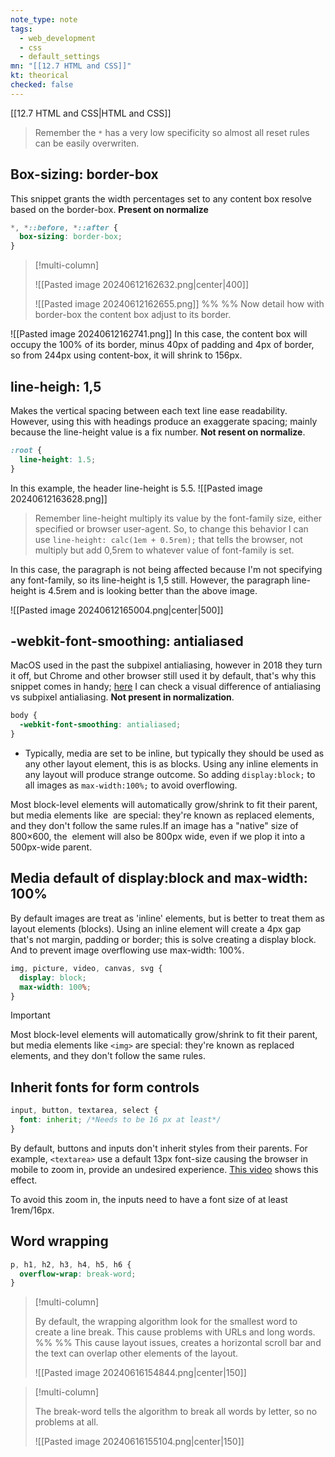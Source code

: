 ```yaml
---
note_type: note
tags:
  - web_development
  - css
  - default_settings
mn: "[[12.7 HTML and CSS]]"
kt: theorical
checked: false
---
```

[[12.7 HTML and CSS|HTML and CSS]]

>Remember the `*` has a very low specificity so almost all reset rules can be easily overwriten. 

## Box-sizing: border-box
This snippet grants the width percentages set to any content box resolve based on the border-box. **Present on normalize**
```css
*, *::before, *::after {
  box-sizing: border-box;
}
```

>[!multi-column]
>
>![[Pasted image 20240612162632.png|center|400]]
>
>![[Pasted image 20240612162655.png]]
>%% %%
>Now detail how with border-box the content box adjust to its border.

![[Pasted image 20240612162741.png]]
In this case, the content box will occupy the 100% of its border, minus 40px of padding and 4px of border, so from 244px using content-box, it will shrink to 156px. 

## line-heigh: 1,5
Makes the vertical spacing between each text line ease readability. However, using this with headings produce an exaggerate spacing; mainly because the line-height value is a fix number. **Not resent on normalize**.
```css
:root {
  line-height: 1.5;
}
```

In this example, the header line-height is 5.5. 
![[Pasted image 20240612163628.png]]

>Remember line-height multiply its value by the font-family size, either specified or browser user-agent. So, to change this behavior I can use `line-height: calc(1em + 0.5rem);` that tells the browser, not multiply but add 0,5rem to whatever value of font-family is set.

In this case, the paragraph is not being affected because I'm not specifying any font-family, so its line-height is 1,5 still. However, the paragraph line-height is 4.5rem and is looking better than the above image. 

![[Pasted image 20240612165004.png|center|500]]

## -webkit-font-smoothing: antialiased
MacOS used in the past the subpixel antialiasing, however in 2018 they turn it off, but Chrome and other browser still used it by default, that's why this snippet comes in handy; [here](https://www.joshwcomeau.com/css/custom-css-reset/#four-font-smoothing-5) I can check a visual difference of antialiasing vs subpixel antialiasing.  **Not present in normalization**.

```css
body {
  -webkit-font-smoothing: antialiased;
}
```

- Typically, media are set to be inline, but typically they should be used as any other layout element, this is as blocks. Using any inline elements in any layout will produce strange outcome. So adding `display:block;` to all images as `max-width:100%;` to avoid overflowing. 

Most block-level elements will automatically grow/shrink to fit their parent, but media elements like <img> are special: they're known as replaced elements, and they don't follow the same rules.If an image has a "native" size of 800×600, the <img> element will also be 800px wide, even if we plop it into a 500px-wide parent.

## Media default of display:block and max-width: 100%
By default images are treat as 'inline' elements, but is better to treat them as layout elements (blocks). Using an inline element will create a 4px gap that's not margin, padding or border; this is solve creating a display block. And to prevent image overflowing use max-width: 100%. 

```css
img, picture, video, canvas, svg {
  display: block;
  max-width: 100%;
}
```

>[!important]
>Most block-level elements will automatically grow/shrink to fit their parent, but media elements like `<img>` are special: they're known as replaced elements, and they don't follow the same rules.

## Inherit fonts for form controls
```css
input, button, textarea, select {
  font: inherit; /*Needs to be 16 px at least*/
}
```

By default, buttons and inputs don't inherit styles from their parents. For example, `<textarea>` use a default 13px font-size causing the browser in mobile to zoom in, provide an undesired experience. [This video](https://www.joshwcomeau.com/images/custom-css-reset/safari-zoom.mp4) shows this effect.

To avoid this zoom in, the inputs need to have a font size of at least 1rem/16px. 

## Word wrapping
```css
p, h1, h2, h3, h4, h5, h6 {
  overflow-wrap: break-word;
}
```

>[!multi-column]
>
>By default, the wrapping algorithm look for the smallest word to create a line break. This cause problems with URLs and long words.
>%% %%
>This cause layout issues, creates a horizontal scroll bar and the text can overlap other elements of the layout.
>
>![[Pasted image 20240616154844.png|center|150]]

>[!multi-column]
>
>The break-word tells the algorithm to break all words by letter, so no problems at all.
>
>![[Pasted image 20240616155104.png|center|150]]

